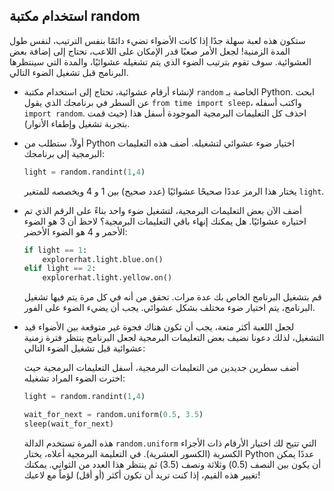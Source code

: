 ## استخدام مكتبة random

ستكون هذه لعبة سهلة جدًا إذا كانت الأضواء تضيء دائمًا بنفس الترتيب، لنفس طول المدة الزمنية! لجعل الأمر صعبًا قدر الإمكان على اللاعب، تحتاج إلى إضافة بعض العشوائية. سوف تقوم بترتيب الضوء الذي يتم تشغيله عشوائيًا، والمدة التي سينتظرها البرنامج قبل تشغيل الضوء التالي.

- لإنشاء أرقام عشوائية، تحتاج إلى استخدام مكتبة `random` الخاصة بـ Python. ابحث عن السطر في برنامجك الذي يقول `from time import sleep`، واكتب أسفله `import random`. احذف كل التعليمات البرمجية الموجودة أسفل هذا (حيث قمت بتجربة تشغيل وإطفاء الأنوار).

- أولاً، ستطلب من Python اختيار ضوء عشوائي لتشغيله. أضف هذه التعليمات البرمجية إلى برنامجك:
    
    ```python
    light = random.randint(1,4)
    ```
    
    يختار هذا الرمز عددًا صحيحًا عشوائيًا (عدد صحيح) بين 1 و 4 ويخصصه للمتغير `light`.

- أضف الآن بعض التعليمات البرمجية، لتشغيل ضوء واحد بناءً على الرقم الذي تم اختياره عشوائيًا. هل يمكنك إنهاء باقي التعليمات البرمجية؟ لاحظ أن 3 هو الضوء الأحمر و 4 هو الضوء الأخضر:
    
    ```python
    if light == 1:
        explorerhat.light.blue.on()
    elif light == 2:
        explorerhat.light.yellow.on()
    ```
    
    قم بتشغيل البرنامج الخاص بك عدة مرات. تحقق من أنه في كل مرة يتم فيها تشغيل البرنامج، يتم اختيار ضوء مختلف بشكل عشوائي. يجب أن يضيء الضوء على الفور.

- لجعل اللعبة أكثر متعة، يجب أن تكون هناك فجوة غير متوقعة بين الأضواء قيد التشغيل، لذلك دعونا نضيف بعض التعليمات البرمجية لجعل البرنامج ينتظر فترة زمنية عشوائية قبل تشغيل الضوء التالي:
    
    أضف سطرين جديدين من التعليمات البرمجية، أسفل التعليمات البرمجية حيث اخترت الضوء المراد تشغيله:
    
    ```python
    light = random.randint(1,4)     
    
    wait_for_next = random.uniform(0.5, 3.5)
    sleep(wait_for_next)
    ```
    
    هذه المرة تستخدم الدالة `random.uniform` التي تتيح لك اختيار الأرقام ذات الأجزاء الكسرية (الكسور العشرية). في التعليمة البرمجية أعلاه، يختار Python عددًا يمكن أن يكون بين النصف (0.5) وثلاثة ونصف (3.5) ثم ينتظر هذا العدد من الثواني. يمكنك تغيير هذه القيم، إذا كنت تريد أن تكون أكثر (أو أقل) لؤماً مع لاعبك!